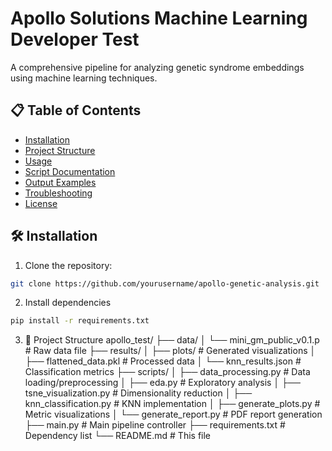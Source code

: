 # Apollo Solutions Machine Learning Developer Test

A comprehensive pipeline for analyzing genetic syndrome embeddings using machine learning techniques.

## 📋 Table of Contents
- [Installation](#installation)
- [Project Structure](#-project-structure)
- [Usage](#-usage)
- [Script Documentation](#-script-documentation)
- [Output Examples](#-output-examples)
- [Troubleshooting](#-troubleshooting)
- [License](#-license)

## 🛠 Installation

1. Clone the repository:
```bash
git clone https://github.com/yourusername/apollo-genetic-analysis.git
```

2. Install dependencies
```bash
pip install -r requirements.txt
```
3. 📁 Project Structure
apollo_test/
├── data/
│   └── mini_gm_public_v0.1.p         # Raw data file
├── results/
│   ├── plots/                        # Generated visualizations
│   ├── flattened_data.pkl            # Processed data
│   └── knn_results.json              # Classification metrics
├── scripts/
│   ├── data_processing.py            # Data loading/preprocessing
│   ├── eda.py                        # Exploratory analysis
│   ├── tsne_visualization.py         # Dimensionality reduction
│   ├── knn_classification.py         # KNN implementation
│   ├── generate_plots.py             # Metric visualizations
│   └── generate_report.py            # PDF report generation
├── main.py                           # Main pipeline controller
├── requirements.txt                  # Dependency list
└── README.md                         # This file
